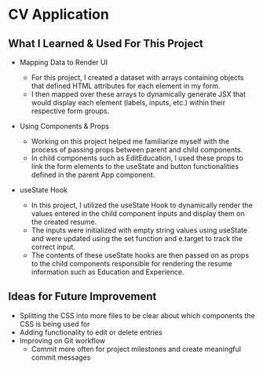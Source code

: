 # CV Application

## What I Learned & Used For This Project
- Mapping Data to Render UI
  - For this project, I created a dataset with arrays containing objects that defined HTML attributes for each element in my form.
  - I then mapped over these arrays to dynamically generate JSX that would display each element (labels, inputs, etc.) within their respective form groups.

- Using Components & Props
  - Working on this project helped me familiarize myself with the process of passing props between parent and child components.
  - In child components such as EditEducation, I used these props to link the form elements to the useState and button functionalities defined in the parent App component.
 
- useState Hook
  - In this project, I utilized the useState Hook to dynamically render the values entered in the child component inputs and display them on the created resume.
  - The inputs were initialized with empty string values using useState and were updated using the set function and e.target to track the correct input.
  - The contents of these useState hooks are then passed on as props to the child components responsible for rendering the resume information such as Education and Experience.

## Ideas for Future Improvement
- Splitting the CSS into more files to be clear about which components the CSS is being used for
- Adding functionality to edit or delete entries
- Improving on Git workflow
  - Commit more often for project milestones and create meaningful commit messages
